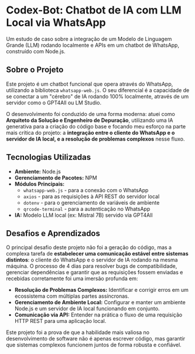 # Codex-Bot: Chatbot de IA com LLM Local via WhatsApp

Um estudo de caso sobre a integração de um Modelo de Linguagem Grande (LLM) rodando localmente e APIs em um chatbot de WhatsApp, construído com Node.js.

## Sobre o Projeto

Este projeto é um chatbot funcional que opera através do WhatsApp, utilizando a biblioteca `whatsapp-web.js`. O seu diferencial é a capacidade de se conectar a um "cérebro" de IA rodando 100% localmente, através de um servidor como o GPT4All ou LM Studio.

O desenvolvimento foi conduzido de uma forma moderna: atuei como **Arquiteto da Solução e Engenheiro de Depuração**, utilizando uma IA generativa para a criação do código base e focando meu esforço na parte mais crítica do projeto: a **integração entre o cliente do WhatsApp e o servidor de IA local, e a resolução de problemas complexos** nesse fluxo.

## Tecnologias Utilizadas

* **Ambiente:** Node.js
* **Gerenciamento de Pacotes:** NPM
* **Módulos Principais:**
    * `whatsapp-web.js` - para a conexão com o WhatsApp
    * `axios` - para as requisições à API REST do servidor local
    * `dotenv` - para o gerenciamento de variáveis de ambiente
    * `qrcode-terminal` - para a autenticação no WhatsApp
* **IA:** Modelo LLM local (ex: Mistral 7B) servido via GPT4All

## Desafios e Aprendizados

O principal desafio deste projeto não foi a geração do código, mas a complexa tarefa de **estabelecer uma comunicação estável entre sistemas distintos**: o cliente do WhatsApp e o servidor de IA rodando na mesma máquina. O processo de 4 dias para resolver bugs de compatibilidade, gerenciar dependências e garantir que as requisições fossem enviadas e recebidas corretamente foi uma imersão profunda em:

* **Resolução de Problemas Complexos:** Identificar e corrigir erros em um ecossistema com múltiplas partes assíncronas.
* **Gerenciamento de Ambiente Local:** Configurar e manter um ambiente Node.js e um servidor de IA local funcionando em conjunto.
* **Comunicação via API:** Entender na prática o fluxo de uma requisição HTTP REST para uma aplicação local.

Este projeto foi a prova de que a habilidade mais valiosa no desenvolvimento de software não é apenas escrever código, mas garantir que sistemas complexos funcionem juntos de forma robusta e confiável.
